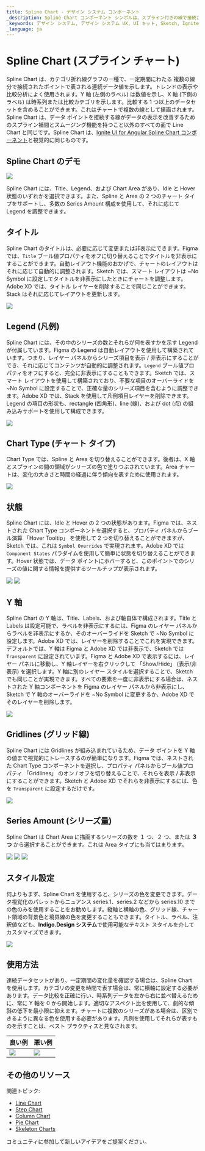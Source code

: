 ```yaml
---
title: Spline Chart - デザイン システム コンポーネント
_description: Spline Chart コンポーネント シンボルは、スプライン付きの線で接続された一連のポイントとしてデータを表示します。
_keywords: デザイン システム, デザイン システム UX, UI キット, Sketch, Ignite UI for Angular, Sketch to Angular, Angular, Angular デザイン システム, Sketch からコードをエクスポート, Angular 用のデザイン キット, Sketch HTML, Sketch to HTML, Sketch UI キット
_language: ja
---
```


# Spline Chart (スプライン チャート)

 Spline Chart は、カテゴリ折れ線グラフの一種で、一定期間にわたる 複数の線分で接続されたポイントで表される連続データ値を示します。トレンドの表示や比較分析によく使用されます。Y 軸 (左側のラベル) は数値を示し、X 軸 (下側のラベル) は時系列または比較カテゴリを示します。比較する 1 つ以上のデータセットを含めることができます。これはチャートで複数の線として描画されます。Spline Chart は、データ ポイントを接続する線がデータの表示を改善するためのスプライン補間とスムージング機能を持つこと以外のすべての面で Line Chart と同じです。Spline Chart は、[Ignite UI for Angular Spline Chart コンポーネント](https://jp.infragistics.com/products/ignite-ui-angular/angular/components/charts/types/spline-chart.html)と視覚的に同じものです。


## Spline Chart のデモ

<img class="responsive-img" src="../images/spline_chart_demo.png" srcset="../images/spline_chart_demo@2x.png 2x" />

Spline Chart には、Title、Legend、および Chart Area があり、Idle と Hover 状態のいずれかを選択できます。また、Spline と Area の 2 つのチャート タイプをサポートし、多数の Series Amount 構成を使用して、それに応じて Legend を調整できます。

## タイトル

Spline Chart のタイトルは、必要に応じて変更または非表示にできます。Figma では、`Title` ブール値プロパティをオフに切り替えることでタイトルを非表示にすることができます。自動レイアウト機能のおかげで、チャートのレイアウトはそれに応じて自動的に調整されます。Sketch では、スマート レイアウトは ~No Symbol に設定してタイトルを非表示にしたときにチャートを調整します。Adobe XD では、タイトル レイヤーを削除することで同じことができます。Stack はそれに応じてレイアウトを更新します。

<img class="responsive-img" src="../images/spline_chart_title.png" srcset="../images/spline_chart_title@2x.png 2x" />

## Legend (凡例)

Spline Chart には、その中のシリーズの数とそれらが何を表すかを示す Legend が付属しています。Figma の Legend は自動レイアウトを使用して構築されています。つまり、レイヤー パネルからシリーズ項目を表示 / 非表示にすることができ、それに応じてコンテンツが自動的に調整されます。`Legend` ブール値プロパティをオフにすると、完全に非表示にすることもできます。Sketch では、スマート レイアウトを使用して構築されており、不要な項目のオーバーライドを ~No Symbol に設定することで、正確な量のシリーズ項目を含むように調整できます。Adobe XD では、Stack を使用して凡例項目レイヤーを削除できます。Legend の項目の形状も、rectangle (四角形)、line (線)、および dot (点) の組み込みサポートを使用して構成できます。

<img class="responsive-img" src="../images/spline_chart_legend.png" srcset="../images/spline_chart_legend@2x.png 2x" />

## Chart Type (チャート タイプ)

Chart Type では、Spline と Area を切り替えることができます。後者は、X 軸とスプラインの間の領域がシリーズの色で塗りつぶされています。Area チャートは、変化の大きさと時間の経過に伴う傾向を表すために使用されます。

<img class="responsive-img" src="../images/spline_area_chart_three_series.png" srcset="../images/spline_area_chart_three_series@2x.png 2x" />

## 状態

Spline Chart には、Idle と Hover の 2 つの状態があります。Figma では、ネストされた Chart Type コンポーネントを選択すると、プロパティ パネルからブール演算 「Hover Tooltip」 を使用して 2 つを切り替えることができますが、Sketch では、これは `Symbol Overrides` で実現されます。Adobe XD では `Component States` パラダイムを使用して簡単に状態を切り替えることができます。Hover 状態では、データ ポイントにホバーすると、このポイントでのシリーズの値に関する情報を提供するツールチップが表示されます。

<img class="responsive-img" src="../images/spline_area_chart_tooltip-off.png" srcset="../images/spline_area_chart_tooltip-off@2x.png 2x" />
<img class="responsive-img" src="../images/spline_area_chart_tooltip-on.png" srcset="../images/spline_area_chart_tooltip-on@2x.png 2x" />

## Y 軸

Spline Chart の Y 軸は、Title、Labels、および軸自体で構成されます。Title と Labels は設定可能で、ラベルを非表示にするには、Figma のレイヤー パネルからラベルを非表示にするか、そのオーバーライドを Sketch で ~No Symbol に設定します。Adobe XD では、レイヤーを削除することでこれを実現できます。デフォルトでは、Y 軸は Figma と Adobe XD では非表示で、Sketch では `Transparent` に設定されています。Figma と Adobe XD で表示するには、レイヤー パネルに移動し、Y 軸レイヤーを右クリックして 「Show/Hide」 (表示/非表示) を選択します。Y 軸に別のレイヤー スタイルを選択することで、Sketch でも同じことが実現できます。すべての要素を一度に非表示にする場合は、ネストされた Y 軸コンポーネントを Figma のレイヤー パネルから非表示にし、Sketch で Y 軸のオーバーライドを ~No Symbol に変更するか、Adobe XD でそのレイヤーを削除します。

<img class="responsive-img" src="../images/spline_chart_axis.png" srcset="../images/spline_chart_axis@2x.png 2x" />

## Gridlines (グリッド線)

Spline Chart には Gridlines が組み込まれているため、データ ポイントを Y 軸の値まで視覚的にトレースするのが簡単になります。Figma では、ネストされた Chart Type コンポーネントを選択し、プロパティ パネルからブール値プロパティ 「Gridlines」 のオン / オフを切り替えることで、それらを表示 / 非表示にすることができます。Sketch と Adobe XD でそれらを非表示にするには、色を `Transparent` に設定するだけです。

<img class="responsive-img" src="../images/spline_chart_gridlines.png" srcset="../images/spline_chart_gridlines@2x.png 2x" />

## Series Amount (シリーズ量)

Spline Chart は Chart Area に描画するシリーズの数を １ つ、２ つ、または **３ つ** から選択することができます。これは Area タイプにも当てはまります。

<img class="responsive-img" src="../images/spline_chart_one_series.png" srcset="../images/spline_chart_one_series@2x.png 2x" />
<img class="responsive-img" src="../images/spline_chart_two_series.png" srcset="../images/spline_chart_two_series@2x.png 2x" />
<img class="responsive-img" src="../images/spline_chart_three_series.png" srcset="../images/spline_chart_three_series@2x.png 2x" />

## スタイル設定

何よりもまず、Spline Chart を使用すると、シリーズの色を変更できます。データ視覚化のパレットからニュアンス series.1、series.2 などから series.10 までの色のみを使用することをお勧めします。縦軸と横軸の色、グリッド線、チャート領域の背景色と境界線の色を変更することもできます。タイトル、ラベル、注釈値なども、**Indigo.Design システム**で使用可能なテキスト スタイルを介してカスタマイズできます。

<img class="responsive-img" src="../images/spline_chart_styling.png" srcset="../images/spline_chart_styling@2x.png 2x" />

## 使用方法

連続データセットがあり、一定期間の変化量を確認する場合は、Spline Chart を使用します。カテゴリの変更を時間で表す場合は、常に横軸に設定する必要があります。データ比較を正確に行い、時系列データを左から右に並べ替えるために、常に Y 軸を 0 から開始します。適切なアスペクト比を使用して、劇的な傾斜の低下を最小限に抑えます。チャートに複数のシリーズがある場合は、区別できるように異なる色を使用する必要があります。凡例を使用してそれらが表すものを示すことは、ベスト プラクティスと見なされます。


| 良い例                                                                                             | 悪い例                                                                                              |
| ---------------------------------------------------------------------------------------------- | -------------------------------------------------------------------------------------------------- |
| <img class="responsive-img" src="../images/spline_chart_do1.png" srcset="../images/spline_chart_do1@2x.png 2x" /> | <img class="responsive-img" src="../images/spline_chart_dont1.png" srcset="../images/spline_chart_dont1@2x.png 2x" /> | 

## その他のリソース

関連トピック:

- [Line Chart](line-chart.md)
- [Step Chart](step-chart.md)
- [Column Chart](column-chart.md)
- [Pie Chart](pie-chart.md)
- [Skeleton Charts](skeleton-charts.md)

コミュニティに参加して新しいアイデアをご提案ください。
